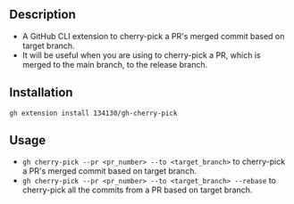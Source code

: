 ## Description
- A GitHub CLI extension to cherry-pick a PR's merged commit based on target branch.
- It will be useful when you are using to cherry-pick a PR, which is merged to the main branch, to the release branch.

## Installation
```shell
gh extension install 134130/gh-cherry-pick
```

## Usage
- `gh cherry-pick --pr <pr_number> --to <target_branch>` to cherry-pick a PR's merged commit based on target branch.
- `gh cherry-pick --pr <pr_number> --to <target_branch> --rebase` to cherry-pick all the commits from a PR based on target branch. 
